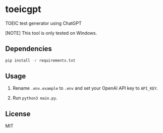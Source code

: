 # toeicgpt
TOEIC test generator using ChatGPT

[NOTE] This tool is only tested on Windows.

## Dependencies

```bash
pip install -r requirements.txt
```

## Usage

1. Rename `.env.example` to `.env` and set your OpenAI API key to `API_KEY`.

2. Run `python3 main.py`.

## License

MIT
